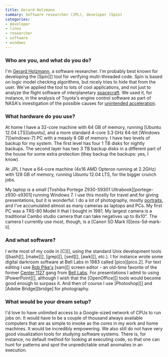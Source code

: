 ```yaml
---
title: Gerard Holzmann
summary: Software researcher (JPL), developer (Spin)
categories:
- developer
- linux
- researcher
- software
- windows
---
```


### Who are you, and what do you do?

I'm [Gerard Holzmann](http://spinroot.com/gerard/ "Gerard's website."), a software researcher. I'm probably best known for developing the [Spin][] tool for verifying multi-threaded code. Spin is based on logic model checking algorithms, but nicely tries to hide that from the user. We've applied the tool to lots of cool applications, and not just to analyze the flight software of interplanetary [spacecraft](http://lars-lab.jpl.nasa.gov "NASA's Jet Propulsion Laboratory."). We used it, for instance, in the analysis of Toyota's engine control software as part of NASA's investigation of the possible causes for [unintended acceleration](http://spinroot.com/spin/success.html "Success stories about Spin.").

### What hardware do you use?

At home I have a 32-core machine with 64 GB of memory, running [Ubuntu 12.04 LTS][ubuntu], and a more standard 4-core 3.3 GHz 64-bit [Windows 7][windows-7] PC with a measly 8 GB of memory. I have two levels of backup for my system. The first level has four 1 TB disks for nightly backups. The second layer has two 3 TB backup disks in a different part of the house for some extra protection (they backup the backups: yes, I know).

At JPL I have a 64-core machine (4x16 AMD Opteron running at 2.2GHz) with 128 GB of memory, running Ubuntu 12.04 LTS, for the bigger crunch jobs.

My laptop is a small [Toshiba Portege Z930-S9301 Ultrabook][portege-z930-s9301] running Windows 7. I use this mostly for travel and for giving presentations, but it is wonderful. I do a lot of photography, mostly [portraits](http://spinroot.com/gerard/portraits/ "Gerard's portraits."), and I've accumulated almost as many cameras as laptops and PCs. My first PC was a TRS-80 Model II that I bought in 1981. My largest camera is a traditional Cambo studio camera that can take negatives up to 8x10". The camera I currently use most, though, is a [Canon 5D Mark II][eos-5d-mark-ii].

### And what software?

I write most of my code in [C][], using the standard Unix development tools ([bash][], [make][], [grep][], [sed][], [awk][], etc.). I for instance wrote some digital darkroom software at Bell Labs in 1983 called [pico][pico.2]. For text editing I use [Rob Pike's](http://rob.pike.usesthis.com/ "Rob's interview.") [sam][] screen editor - an old-time favorite of the former [Center 1127](http://spinroot.com/gerard/img/5th_floor.gif "A map of the Center 1127 at Bell Labs.") gang from [Bell Labs](http://spinroot.com/gerard/1127_alumni.html "The alumni of Center 1127."). For presentations I admit to using [PowerPoint][], although I wish that the [OpenOffice][] tools would become good enough to surpass it. And then of course I use [Photoshop][] and [Adobe Bridge][bridge] for photography.

### What would be your dream setup?

I'd love to have unlimited access to a Google-sized network of CPUs to run jobs on. It would have to be a couple of thousand always available computers that are as simple to invoke as the cores in my work and home machines. It would be incredibly empowering. We also still do not have very good visualization tools for studying software systems. There is, for instance, no default method for looking at executing code, so that one can hunt for patterns and spot the unpredictable small anomalies in an execution.